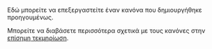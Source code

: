 Εδώ μπορείτε να επεξεργαστείτε έναν κανόνα που δημιουργήθηκε προηγουμένως.

Μπορείτε να διαβάσετε περισσότερα σχετικά με τους κανόνες στην [επίσημη τεκμηρίωση](https://docs.firefly-iii.org/advanced-concepts/piggies).